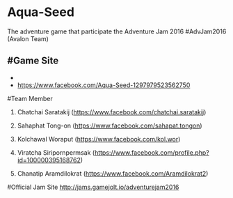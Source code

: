 # Aqua-Seed
The adventure game that participate the Adventure Jam 2016 #AdvJam2016 (Avalon Team)

#Game Site
-
-
- https://www.facebook.com/Aqua-Seed-1297979523562750

#Team Member
1) Chatchai Saratakij
(https://www.facebook.com/chatchai.saratakij)

2) Sahaphat Tong-on
(https://www.facebook.com/sahapat.tongon)

3) Kolchawal Woraput
(https://www.facebook.com/kol.wor)

4) Viratcha Siripornpermsak
(https://www.facebook.com/profile.php?id=100000395168762)

5) Chanatip Aramdilokrat
(https://www.facebook.com/Aramdilokrat2)

#Official Jam Site
http://jams.gamejolt.io/adventurejam2016
